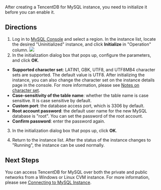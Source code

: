 After creating a TencentDB for MySQL instance, you need to initialize it before you can enable it.

## Directions
1. Log in to [MySQL Console](https://console.cloud.tencent.com/cdb) and select a region. In the instance list, locate the desired "Uninitialized" instance, and click **Initialize** in "Operation" column.
![](https://main.qcloudimg.com/raw/945a4e69bef68eb706a520d4cbac13cf.png)
2. In the initialization dialog box that pops up, configure the parameters, and click **OK**.
 - **Supported character set**: LATIN1, GBK, UTF8, and UTF8MB4 character sets are supported. The default value is UTF8. After initializing the instance, you can also change the character set on the instance details page in the console. For more information, please see [Notes on character set](https://intl.cloud.tencent.com/document/product/236/7259).
 - **Case-sensitivity of the table name**: whether the table name is case sensitive. It is case sensitive by default.
 - **Custom port**: the database access port, which is 3306 by default.
 - **Root account password**: the default user name for the new MySQL database is "root". You can set the password of the root account.
 - **Confirm password**: enter the password again.
3. In the initialization dialog box that pops up, click **OK**.

4. Return to the instance list. After the status of the instance changes to "Running", the instance can be used normally.


## Next Steps
You can access TencentDB for MySQL over both the private and public networks from a Windows or Linux CVM instance. For more information, please see [Connecting to MySQL Instance](https://intl.cloud.tencent.com/document/product/236/37788).

